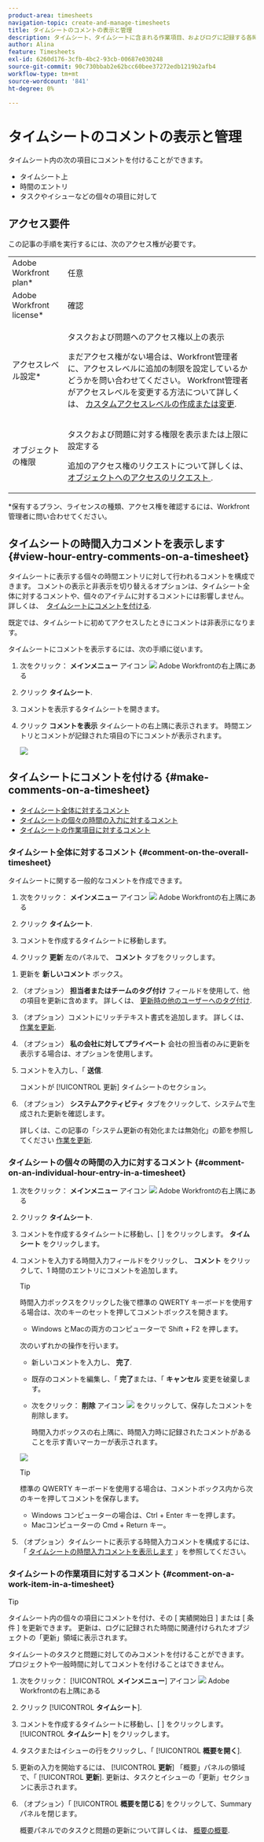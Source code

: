 ```yaml
---
product-area: timesheets
navigation-topic: create-and-manage-timesheets
title: タイムシートのコメントの表示と管理
description: タイムシート、タイムシートに含まれる作業項目、およびログに記録する各時間エントリに対してコメントを付けることができます。
author: Alina
feature: Timesheets
exl-id: 6260d176-3cfb-4bc2-93cb-00687e030248
source-git-commit: 90c730bbab2e62bcc60bee37272edb1219b2afb4
workflow-type: tm+mt
source-wordcount: '841'
ht-degree: 0%

---
```


# タイムシートのコメントの表示と管理

タイムシート内の次の項目にコメントを付けることができます。

* タイムシート上
* 時間のエントリ
* タスクやイシューなどの個々の項目に対して

## アクセス要件

この記事の手順を実行するには、次のアクセス権が必要です。

<table style="table-layout:auto"> 
 <col> 
 <col> 
 <tbody> 
  <tr> 
   <td role="rowheader">Adobe Workfront plan*</td> 
   <td> <p>任意</p> </td> 
  </tr> 
  <tr> 
   <td role="rowheader">Adobe Workfront license*</td> 
   <td> <p>確認 </p> </td> 
  </tr> 
  <tr> 
   <td role="rowheader">アクセスレベル設定*</td> 
   <td> <p>タスクおよび問題へのアクセス権以上の表示</p> <p>まだアクセス権がない場合は、Workfront管理者に、アクセスレベルに追加の制限を設定しているかどうかを問い合わせてください。 Workfront管理者がアクセスレベルを変更する方法について詳しくは、 <a href="../../administration-and-setup/add-users/configure-and-grant-access/create-modify-access-levels.md" class="MCXref xref">カスタムアクセスレベルの作成または変更</a>.</p> </td> 
  </tr> 
  <tr> 
   <td role="rowheader">オブジェクトの権限</td> 
   <td> <p>タスクおよび問題に対する権限を表示または上限に設定する</p> <p>追加のアクセス権のリクエストについて詳しくは、 <a href="../../workfront-basics/grant-and-request-access-to-objects/request-access.md" class="MCXref xref">オブジェクトへのアクセスのリクエスト </a>.</p> </td> 
  </tr> 
 </tbody> 
</table>

&#42;保有するプラン、ライセンスの種類、アクセス権を確認するには、Workfront管理者に問い合わせてください。

## タイムシートの時間入力コメントを表示します {#view-hour-entry-comments-on-a-timesheet}

タイムシートに表示する個々の時間エントリに対して行われるコメントを構成できます。 コメントの表示と非表示を切り替えるオプションは、タイムシート全体に対するコメントや、個々のアイテムに対するコメントには影響しません。 詳しくは、  [タイムシートにコメントを付ける](#make-comments-on-a-timesheet).

既定では、タイムシートに初めてアクセスしたときにコメントは非表示になります。

タイムシートにコメントを表示するには、次の手順に従います。

1. 次をクリック： **メインメニュー** アイコン ![](assets/main-menu-icon.png) Adobe Workfrontの右上隅にある

1. クリック **タイムシート**.
1. コメントを表示するタイムシートを開きます。
1. クリック **コメントを表示** タイムシートの右上隅に表示されます。
時間エントリとコメントが記録された項目の下にコメントが表示されます。

   ![](assets/comments-expanded-under-tasks-redesigned-timesheet.png)


## タイムシートにコメントを付ける {#make-comments-on-a-timesheet}

* [タイムシート全体に対するコメント](#comment-on-the-overall-timesheet)
* [タイムシートの個々の時間の入力に対するコメント](#comment-on-an-individual-hour-entry-in-a-timesheet)
* [タイムシートの作業項目に対するコメント](#comment-on-a-work-item-in-a-timesheet)

### タイムシート全体に対するコメント {#comment-on-the-overall-timesheet}

タイムシートに関する一般的なコメントを作成できます。

1. 次をクリック： **メインメニュー** アイコン ![](assets/main-menu-icon.png) Adobe Workfrontの右上隅にある

1. クリック **タイムシート**.
1. コメントを作成するタイムシートに移動します。
1. クリック **更新** 左のパネルで、 **コメント** タブをクリックします。
<!--
1. (Optional) Start typing a keyword or a the name of a user associated with a comment in the **Search** field, in the upper-right corner of the Comments tab. 

   If found, the keyword or user you searched for is highlighted and the comments associated with them display at the top of the Comments tab. -->
1. 更新を **新しいコメント** ボックス。
1. （オプション） **担当者またはチームのタグ付け** フィールドを使用して、他の項目を更新に含めます。 詳しくは、 [更新時の他のユーザーへのタグ付け](../../workfront-basics/updating-work-items-and-viewing-updates/tag-others-on-updates.md).
1. （オプション）コメントにリッチテキスト書式を追加します。 詳しくは、 [作業を更新](../../workfront-basics/updating-work-items-and-viewing-updates/update-work.md).
1. （オプション） **私の会社に対してプライベート** 会社の担当者のみに更新を表示する場合は、オプションを使用します。
1. コメントを入力し、「 **送信**.

   コメントが [!UICONTROL 更新] タイムシートのセクション。

1. （オプション） **システムアクティビティ** タブをクリックして、システムで生成された更新を確認します。

   詳しくは、この記事の「システム更新の有効化または無効化」の節を参照してください [作業を更新](/help/quicksilver/workfront-basics/updating-work-items-and-viewing-updates/update-work.md).

### タイムシートの個々の時間の入力に対するコメント {#comment-on-an-individual-hour-entry-in-a-timesheet}

1. 次をクリック： **メインメニュー** アイコン ![](assets/main-menu-icon.png) Adobe Workfrontの右上隅にある

1. クリック **タイムシート**.
1. コメントを作成するタイムシートに移動し、[ ] をクリックします。 **タイムシート** をクリックします。
1. コメントを入力する時間入力フィールドをクリックし、 **コメント** をクリックして、1 時間のエントリにコメントを追加します。

   >[!TIP]
   >
   >   時間入力ボックスをクリックした後で標準の QWERTY キーボードを使用する場合は、次のキーのセットを押してコメントボックスを開きます。
   >   * Windows とMacの両方のコンピューターで Shift + F2 を押します。

   次のいずれかの操作を行います。

   * 新しいコメントを入力し、 **完了**.
   * 既存のコメントを編集し、「 **完了**&#x200B;または、「 **キャンセル** 変更を破棄します。
   * 次をクリック： **削除** アイコン ![](assets/delete.png) をクリックして、保存したコメントを削除します。

     時間入力ボックスの右上隅に、時間入力時に記録されたコメントがあることを示す青いマーカーが表示されます。

   ![](assets/commment-button-on-hour-log-redesigned-timesheet.png)

   >[!TIP]
   >
   >   標準の QWERTY キーボードを使用する場合は、コメントボックス内から次のキーを押してコメントを保存します。
   >   * Windows コンピューターの場合は、Ctrl + Enter キーを押します。
   >   * Macコンピューターの Cmd + Return キー。


1. （オプション）タイムシートに表示する時間入力コメントを構成するには、「 [タイムシートの時間入力コメントを表示します](#view-hour-entry-comments-on-a-timesheet) 」を参照してください。

### タイムシートの作業項目に対するコメント {#comment-on-a-work-item-in-a-timesheet}

>[!TIP]
>
>タイムシート内の個々の項目にコメントを付け、その [ 実績開始日 ] または [ 条件 ] を更新できます。 更新は、ログに記録された時間に関連付けられたオブジェクトの「更新」領域に表示されます。


タイムシートのタスクと問題に対してのみコメントを付けることができます。 プロジェクトや一般時間に対してコメントを付けることはできません。

1. 次をクリック： [!UICONTROL **メインメニュー**] アイコン ![](assets/main-menu-icon.png) Adobe Workfrontの右上隅にある
1. クリック [!UICONTROL **タイムシート**].
1. コメントを作成するタイムシートに移動し、[ ] をクリックします。 [!UICONTROL **タイムシート**] をクリックします。
1. タスクまたはイシューの行をクリックし、「 [!UICONTROL **概要を開く**].
1. 更新の入力を開始するには、 [!UICONTROL **更新**] 「概要」パネルの領域で、「 [!UICONTROL **更新**].
更新は、タスクとイシューの「更新」セクションに表示されます。
1. （オプション）「 [!UICONTROL **概要を閉じる**] をクリックして、Summary パネルを閉じます。

   概要パネルでのタスクと問題の更新について詳しくは、 [概要の概要](../../workfront-basics/the-new-workfront-experience/summary-overview.md).
